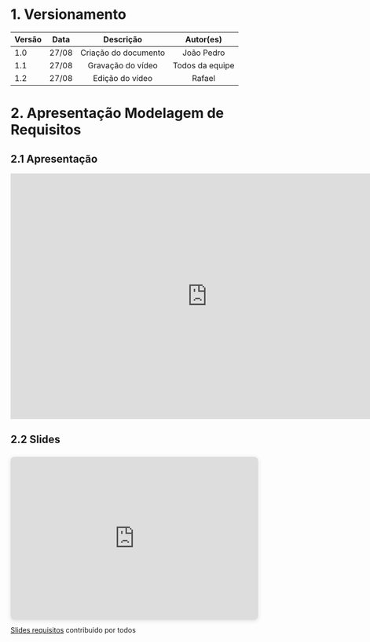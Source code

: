# 1. Versionamento
|Versão|Data|Descrição|Autor(es)|
|------|----|---------|---------|
|1.0|27/08|<center>Criação do documento</center>|<center>João Pedro</center>|
|1.1|27/08|<center>Gravação do vídeo</center>|<center>Todos da equipe</center>|
|1.2|27/08|<center>Edição do vídeo</center>|<center>Rafael</center>|

# 2. Apresentação Modelagem de Requisitos 

## 2.1 Apresentação
<div align="center">
<iframe width="800" height="500" src="https://www.youtube.com/embed/xv29yA4xxiM" title="YouTube video player" frameborder="0" allow="accelerometer; autoplay; clipboard-write; encrypted-media; gyroscope; picture-in-picture" allowfullscreen></iframe>
</div>

## 2.2 Slides
<div style="position: relative; width: 100%; height: 0; padding-top: 56.2500%;
 padding-bottom: 48px; box-shadow: 0 2px 8px 0 rgba(63,69,81,0.16); margin-top: 1.6em; margin-bottom: 0.9em; overflow: hidden;
 border-radius: 8px; will-change: transform;">
  <iframe loading="lazy" style="position: absolute; width: 100%; height: 100%; top: 0; left: 0; border: none; padding: 0;margin: 0;"
    src="https:&#x2F;&#x2F;www.canva.com&#x2F;design&#x2F;DAEoToaNgPg&#x2F;view?embed">
  </iframe>
</div>
<a href="https:&#x2F;&#x2F;www.canva.com&#x2F;design&#x2F;DAEoToaNgPg&#x2F;view?utm_content=DAEoToaNgPg&amp;utm_campaign=designshare&amp;utm_medium=embeds&amp;utm_source=link" target="_blank" rel="noopener">Slides requisitos</a> contribuido por todos
